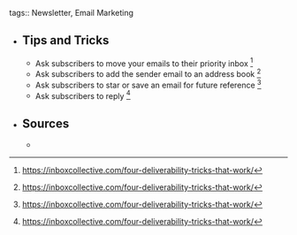 tags:: Newsletter, Email Marketing

- ## Tips and Tricks
	- Ask subscribers to move your emails to their priority inbox [^1]
	- Ask subscribers to add the sender email to an address book [^1]
	- Ask subscribers to star or save an email for future reference [^1]
	- Ask subscribers to reply [^1]
- ## Sources
	- [^1]: https://inboxcollective.com/four-deliverability-tricks-that-work/